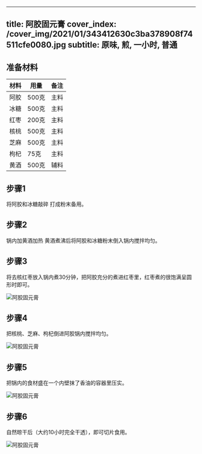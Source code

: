 
---
title: 阿胶固元膏
cover_index: /cover_img/2021/01/343412630c3ba378908f74511cfe0080.jpg
subtitle: 原味, 煎, 一小时, 普通
---

## 准备材料

| 材料     | 用量 | 备注|
| ------- | ----- | --- |
| 阿胶 | 500克| 主料 |
| 冰糖 | 500克| 主料 |
| 红枣 | 200克| 主料 |
| 核桃 | 500克| 主料 |
| 芝麻 | 500克| 主料 |
| 枸杞 | 75克| 主料 |
| 黄酒 | 500克| 辅料 |

## 步骤1

将阿胶和冰糖敲碎 打成粉末备用。

## 步骤2

锅内加黄酒加热 黄酒煮沸后将阿胶和冰糖粉末倒入锅内搅拌均匀。

## 步骤3

将去核红枣放入锅内煮30分钟，把阿胶充分的煮进红枣里，红枣煮的很饱满呈圆形时即可。

![阿胶固元膏](https://i8.meishichina.com/attachment/recipe/201001/201001201013205.jpg?x-oss-process=style/p320) 

## 步骤4

把核桃、芝麻、枸杞倒进阿胶锅内搅拌均匀。

![阿胶固元膏](https://i8.meishichina.com/attachment/recipe/201001/201001201013550.jpg?x-oss-process=style/p320) 

## 步骤5

把锅内的食材盛在一个内壁抹了香油的容器里压实。

![阿胶固元膏](https://i8.meishichina.com/attachment/recipe/201001/201001201014179.jpg?x-oss-process=style/p320) 

## 步骤6

自然晾干后（大约10小时完全干透），即可切片食用。

![阿胶固元膏](https://i8.meishichina.com/attachment/recipe/201001/201001201014336.jpg?x-oss-process=style/p320) 

